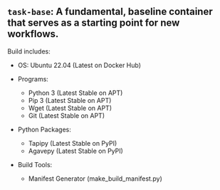 ## `task-base`: A fundamental, baseline container that serves as a starting point for new workflows.

Build includes:
* OS: Ubuntu 22.04 (Latest on Docker Hub)
* Programs: 
    * Python 3 (Latest Stable on APT)
    * Pip 3 (Latest Stable on APT)
    * Wget (Latest Stable on APT)
    * Git (Latest Stable on APT)

* Python Packages:
    * Tapipy (Latest Stable on PyPI)
    * Agavepy (Latest Stable on PyPI)

* Build Tools:
    * Manifest Generator (make_build_manifest.py)